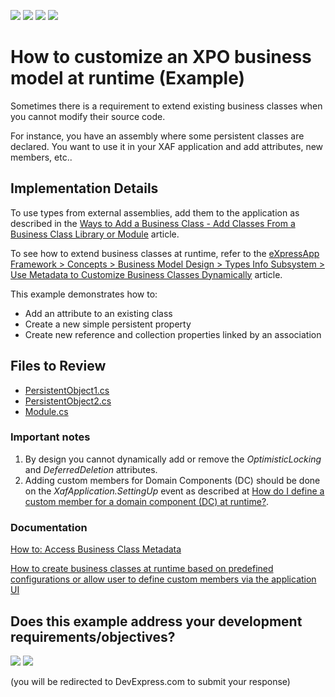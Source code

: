 <!-- default badges list -->
![](https://img.shields.io/endpoint?url=https://codecentral.devexpress.com/api/v1/VersionRange/128589025/23.2.4%2B)
[![](https://img.shields.io/badge/Open_in_DevExpress_Support_Center-FF7200?style=flat-square&logo=DevExpress&logoColor=white)](https://supportcenter.devexpress.com/ticket/details/E250)
[![](https://img.shields.io/badge/📖_How_to_use_DevExpress_Examples-e9f6fc?style=flat-square)](https://docs.devexpress.com/GeneralInformation/403183)
[![](https://img.shields.io/badge/💬_Leave_Feedback-feecdd?style=flat-square)](#does-this-example-address-your-development-requirementsobjectives)
<!-- default badges end -->


# How to customize an XPO business model at runtime (Example)

Sometimes there is a requirement to extend existing business classes when you cannot modify their source code.

For instance, you have an assembly where some persistent classes are declared. You want to use it in your XAF application and add attributes, new members, etc..

## Implementation Details

To use types from external assemblies, add them to the application as described in the [Ways to Add a Business Class - Add Classes From a Business Class Library or Module](https://docs.devexpress.com/eXpressAppFramework/112847/concepts/business-model-design/business-model-design-with-xpo/ways-to-add-a-business-class#add-classes-from-a-business-class-library-or-module) article.

To see how to extend business classes at runtime, refer to the [eXpressApp Framework > Concepts > Business Model Design > Types Info Subsystem > Use Metadata to Customize Business Classes Dynamically](https://documentation.devexpress.com/eXpressAppFramework/113583/Concepts/Business-Model-Design/Types-Info-Subsystem/Use-Metadata-to-Customize-Business-Classes-Dynamically) article.

This example demonstrates how to:
- Add an attribute to an existing class
- Create a new simple persistent property
- Create new reference and collection properties linked by an association

## Files to Review

* [PersistentObject1.cs](CS/CustomizeXPOModel/MyXPOClassLibrary/PersistentObject1.cs)
* [PersistentObject2.cs](CS/CustomizeXPOModel/MyXPOClassLibrary/PersistentObject2.cs)
* [Module.cs](CS/CustomizeXPOModel/CustomizeXPOModel.Module/Module.cs) 


### Important notes

1. By design you cannot dynamically add or remove the *OptimisticLocking* and *DeferredDeletion* attributes.
2. Adding custom members for Domain Components (DC) should be done on the *XafApplication.SettingUp* event as described at [How do I define a custom member for a domain component (DC) at runtime?](https://www.devexpress.com/Support/Center/p/S34769).


### Documentation 

[How to: Access Business Class Metadata](https://www.devexpress.com/Support/Center/p/E1649)

[How to create business classes at runtime based on predefined configurations or allow user to define custom members via the application UI](https://www.devexpress.com/Support/Center/p/T284822)
<!-- feedback -->
## Does this example address your development requirements/objectives?

[<img src="https://www.devexpress.com/support/examples/i/yes-button.svg"/>](https://www.devexpress.com/support/examples/survey.xml?utm_source=github&utm_campaign=XAF_how-to-customize-an-xpo-business-model-at-runtime-example-e250&~~~was_helpful=yes) [<img src="https://www.devexpress.com/support/examples/i/no-button.svg"/>](https://www.devexpress.com/support/examples/survey.xml?utm_source=github&utm_campaign=XAF_how-to-customize-an-xpo-business-model-at-runtime-example-e250&~~~was_helpful=no)

(you will be redirected to DevExpress.com to submit your response)
<!-- feedback end -->
